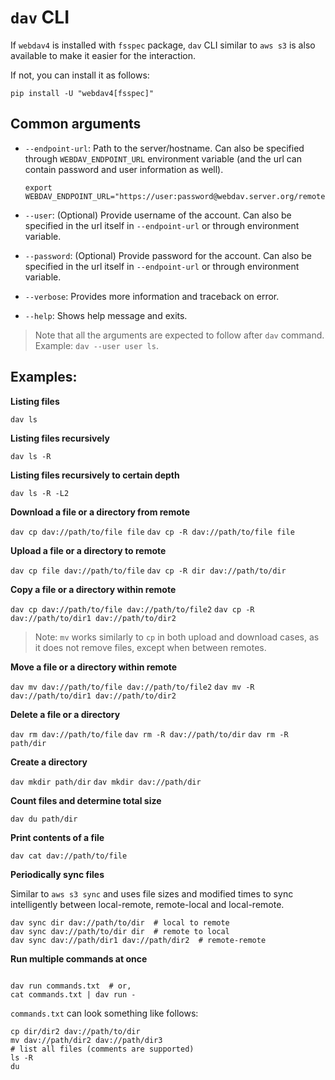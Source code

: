 # `dav` CLI

If `webdav4` is installed with `fsspec` package, `dav` CLI similar to `aws s3` is
also available to make it easier for the interaction.

If not, you can install it as follows:
```shell
pip install -U "webdav4[fsspec]"
```

## Common arguments
- `--endpoint-url`: Path to the server/hostname. Can also be specified through
  `WEBDAV_ENDPOINT_URL` environment variable (and the url can contain password and user information as well).

    ```shell
    export WEBDAV_ENDPOINT_URL="https://user:password@webdav.server.org/remote.php/dav/files/user"
    ```
- `--user`: (Optional) Provide username of the account.
    Can also be specified in the url itself in `--endpoint-url` or through environment variable.
- `--password`: (Optional) Provide password for the account.
      Can also be specified in the url itself in `--endpoint-url` or through environment variable.
- `--verbose`: Provides more information and traceback on error.
- `--help`: Shows help message and exits.

> Note that all the arguments are expected to follow after `dav` command.
> Example: `dav --user user ls`.

## Examples:

**Listing files**

`dav ls`

**Listing files recursively**

`dav ls -R`

**Listing files recursively to certain depth**

`dav ls -R -L2`

**Download a file or a directory from remote**

`dav cp dav://path/to/file file`
`dav cp -R dav://path/to/file file`

**Upload a file or a directory to remote**

`dav cp file dav://path/to/file`
`dav cp -R dir dav://path/to/dir`

**Copy a file or a directory within remote**

`dav cp dav://path/to/file dav://path/to/file2`
`dav cp -R dav://path/to/dir1 dav://path/to/dir2`

> Note: `mv` works similarly to `cp` in both upload
> and download cases, as it does not remove files,
> except when between remotes.

**Move a file or a directory within remote**

`dav mv dav://path/to/file dav://path/to/file2`
`dav mv -R dav://path/to/dir1 dav://path/to/dir2`

**Delete a file or a directory**

`dav rm dav://path/to/file`
`dav rm -R dav://path/to/dir`
`dav rm -R path/dir`

**Create a directory**

`dav mkdir path/dir`
`dav mkdir dav://path/dir`

**Count files and determine total size**

`dav du path/dir`

**Print contents of a file**

`dav cat dav://path/to/file`

**Periodically sync files**

Similar to `aws s3 sync` and uses file sizes and modified times
to sync intelligently between local-remote, remote-local and local-remote.

```shell
dav sync dir dav://path/to/dir  # local to remote
dav sync dav://path/to/dir dir  # remote to local
dav sync dav://path/dir1 dav://path/dir2  # remote-remote
```

**Run multiple commands at once**

```shell

dav run commands.txt  # or,
cat commands.txt | dav run -
```

`commands.txt` can look something like follows:
```
cp dir/dir2 dav://path/to/dir
mv dav://path/dir2 dav://path/dir3
# list all files (comments are supported)
ls -R
du
```
